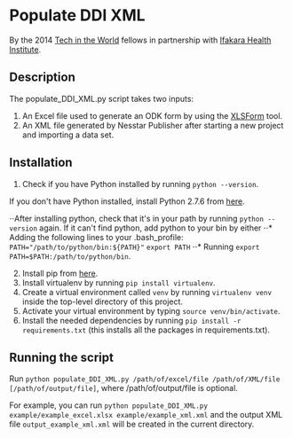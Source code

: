 # Populate DDI XML
By the 2014 [Tech in the World](www.techintheworld.org) fellows in partnership with [Ifakara Health Institute](ihi.or.tz).

## Description
The populate_DDI_XML.py script takes two inputs:

1. An Excel file used to generate an ODK form by using the [XLSForm](opendatakit.org/help/form-design/xlsform/) tool.
2. An XML file generated by Nesstar Publisher after starting a new project and importing a data set.

## Installation
1. Check if you have Python installed by running `python --version`.

If you don't have Python installed, install Python 2.7.6 from [here](http://www.python.org/download/releases/2.7.6/).

⋅⋅After installing python, check that it's in your path by running `python --version` again. If it can't find python, add python to your bin by either
⋅⋅* Adding the following lines to your .bash_profile:
`PATH="/path/to/python/bin:${PATH}"`
`export PATH`
⋅⋅* Running `export PATH=$PATH:/path/to/python/bin`.

2. Install pip from [here](http://www.pip-installer.org/en/latest/installing.html).
3. Install virtualenv by running `pip install virtualenv`.
4. Create a virtual environment called `venv` by running `virtualenv venv` inside the top-level directory of this project.
5. Activate your virtual environment by typing `source venv/bin/activate`.
6. Install the needed dependencies by running `pip install -r requirements.txt` (this installs all the packages in requirements.txt).

## Running the script
Run `python populate_DDI_XML.py /path/of/excel/file /path/of/XML/file [/path/of/output/file]`, where /path/of/output/file is optional.

For example, you can run `python populate_DDI_XML.py example/example_excel.xlsx example/example_xml.xml` and the output XML file `output_example_xml.xml` will be created in the current directory.